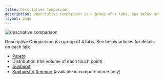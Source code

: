 ```yaml
---
title: Descriptive Comparison
description: Descriptive Comparison is a group of 4 tabs. See below articles for details on each tab.
layout: page
---
```


![descriptive comparison]({{site.url}}/{{site.baseurl}}/core_app/journey/web_application/dashboard/images/descriptive_comparison.png)

Descriptive Comparison is a group of 4 tabs. See below articles for details on each tab:

* [Pareto]({{site.url}}/{{site.baseurl}}/core_app/journey/web_application/dashboard/descriptive_comparison/pareto)
* Distribution (the volume of each touch point)
* [Sunburst]({{site.url}}/{{site.baseurl}}/core_app/journey/web_application/dashboard/descriptive_comparison/sunburst)
* [Sunburst difference]({{site.url}}/{{site.baseurl}}/core_app/journey/web_application/dashboard/descriptive_comparison/sunburst_diff) (available in compare mode only)
